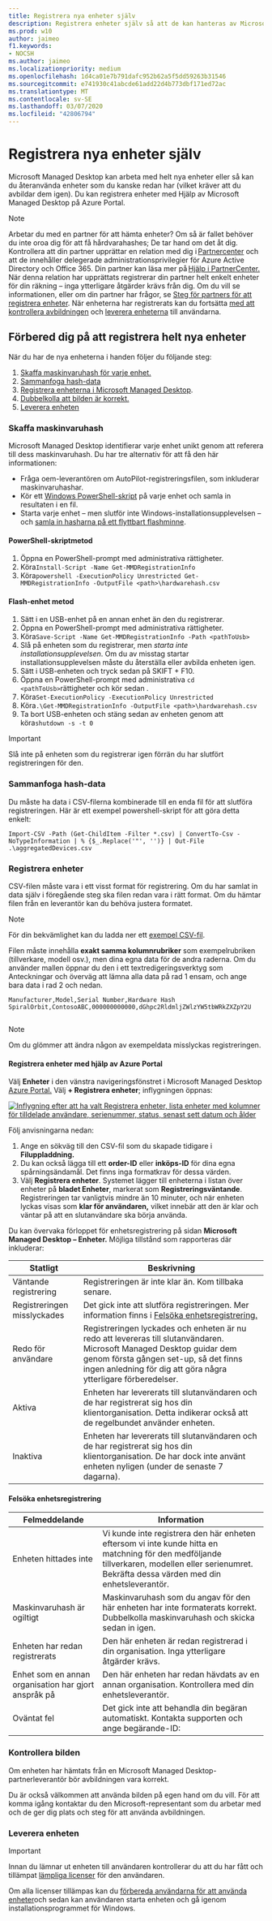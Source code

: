 ```yaml
---
title: Registrera nya enheter själv
description: Registrera enheter själv så att de kan hanteras av Microsoft Managed Desktop
ms.prod: w10
author: jaimeo
f1.keywords:
- NOCSH
ms.author: jaimeo
ms.localizationpriority: medium
ms.openlocfilehash: 1d4ca01e7b791dafc952b62a5f5dd59263b31546
ms.sourcegitcommit: e741930c41abcde61add22d4b773dbf171ed72ac
ms.translationtype: MT
ms.contentlocale: sv-SE
ms.lasthandoff: 03/07/2020
ms.locfileid: "42806794"
---
```

# <a name="register-new-devices-yourself"></a>Registrera nya enheter själv

Microsoft Managed Desktop kan arbeta med helt nya enheter eller så kan du återanvända enheter som du kanske redan har (vilket kräver att du avbildar dem igen). Du kan registrera enheter med Hjälp av Microsoft Managed Desktop på Azure Portal.

> [!NOTE]
> Arbetar du med en partner för att hämta enheter? Om så är fallet behöver du inte oroa dig för att få hårdvarahashes; De tar hand om det åt dig. Kontrollera att din partner upprättar en relation med dig i [Partnercenter](https://partner.microsoft.com/dashboard) och att de innehåller delegerade administrationsprivilegier för Azure Active Directory och Office 365. Din partner kan läsa mer på [Hjälp i PartnerCenter.](https://docs.microsoft.com/partner-center/request-a-relationship-with-a-customer) När denna relation har upprättats registrerar din partner helt enkelt enheter för din räkning – inga ytterligare åtgärder krävs från dig. Om du vill se informationen, eller om din partner har frågor, se [Steg för partners för att registrera enheter](register-devices-partner.md). När enheterna har registrerats kan du fortsätta [med att kontrollera avbildningen](#check-the-image) och [leverera enheterna](#deliver-the-device) till användarna.

## <a name="prepare-to-register-brand-new-devices"></a>Förbered dig på att registrera helt nya enheter


När du har de nya enheterna i handen följer du följande steg:

1. [Skaffa maskinvaruhash för varje enhet.](#obtain-the-hardware-hash)
2. [Sammanfoga hash-data](#merge-hash-data)
3. [Registrera enheterna i Microsoft Managed Desktop](#register-devices).
4. [Dubbelkolla att bilden är korrekt.](#check-the-image)
5. [Leverera enheten](#deliver-the-device)

### <a name="obtain-the-hardware-hash"></a>Skaffa maskinvaruhash

Microsoft Managed Desktop identifierar varje enhet unikt genom att referera till dess maskinvaruhash. Du har tre alternativ för att få den här informationen:

- Fråga oem-leverantören om AutoPilot-registreringsfilen, som inkluderar maskinvaruhashar.
- Kör ett [Windows PowerShell-skript](#powershell-script-method) på varje enhet och samla in resultaten i en fil.
- Starta varje enhet – men slutför inte Windows-installationsupplevelsen – och [samla in hasharna på ett flyttbart flashminne](#flash-drive-method).

#### <a name="powershell-script-method"></a>PowerShell-skriptmetod

1.  Öppna en PowerShell-prompt med administrativa rättigheter.
2.  Köra`Install-Script -Name Get-MMDRegistrationInfo`
3.  Köra`powershell -ExecutionPolicy Unrestricted Get-MMDRegistrationInfo -OutputFile <path>\hardwarehash.csv`

#### <a name="flash-drive-method"></a>Flash-enhet metod

1. Sätt i en USB-enhet på en annan enhet än den du registrerar.
2. Öppna en PowerShell-prompt med administrativa rättigheter.
3. Köra`Save-Script -Name Get-MMDRegistrationInfo -Path <pathToUsb>`
4. Slå på enheten som du registrerar, men *starta inte installationsupplevelsen*. Om du av misstag startar installationsupplevelsen måste du återställa eller avbilda enheten igen.
5. Sätt i USB-enheten och tryck sedan på SKIFT + F10.
6. Öppna en PowerShell-prompt med administrativa `cd <pathToUsb>`rättigheter och kör sedan .
7. Köra`Set-ExecutionPolicy -ExecutionPolicy Unrestricted`
8. Köra`.\Get-MMDRegistrationInfo -OutputFile <path>\hardwarehash.csv`
9. Ta bort USB-enheten och stäng sedan av enheten genom att köra`shutdown -s -t 0`

>[!IMPORTANT]
>Slå inte på enheten som du registrerar igen förrän du har slutfört registreringen för den. 


### <a name="merge-hash-data"></a>Sammanfoga hash-data

Du måste ha data i CSV-filerna kombinerade till en enda fil för att slutföra registreringen. Här är ett exempel powershell-skript för att göra detta enkelt:

`Import-CSV -Path (Get-ChildItem -Filter *.csv) | ConvertTo-Csv -NoTypeInformation | % {$_.Replace('"', '')} | Out-File .\aggregatedDevices.csv`
### <a name="register-devices"></a>Registrera enheter

CSV-filen måste vara i ett visst format för registrering. Om du har samlat in data själv i föregående steg ska filen redan vara i rätt format. Om du hämtar filen från en leverantör kan du behöva justera formatet.

>[!NOTE]
>För din bekvämlighet kan du ladda ner ett [exempel CSV-fil](https://github.com/MicrosoftDocs/microsoft-365-docs/raw/public/microsoft-365/managed-desktop/get-started/downloads/device-registration-sample-self.csv).

Filen måste innehålla **exakt samma kolumnrubriker** som exempelrubriken (tillverkare, modell osv.), men dina egna data för de andra raderna. Om du använder mallen öppnar du den i ett textredigeringsverktyg som Anteckningar och överväg att lämna alla data på rad 1 ensam, och ange bara data i rad 2 och nedan. 
    
  ```
 Manufacturer,Model,Serial Number,Hardware Hash
  SpiralOrbit,ContosoABC,000000000000,dGhpc2RldmljZWlzYW5tbWRkZXZpY2U
  
  
  ```

>[!NOTE]
>Om du glömmer att ändra någon av exempeldata misslyckas registreringen.

#### <a name="register-devices-by-using-the-azure-portal"></a>Registrera enheter med hjälp av Azure Portal

Välj **Enheter** i den vänstra navigeringsfönstret i Microsoft Managed Desktop [Azure Portal.](https://aka.ms/mmdportal) Välj **+ Registrera enheter**; inflygningen öppnas:

[![Inflygning efter att ha valt Registrera enheter, lista enheter med kolumner för tilldelade användare, serienummer, status, senast sett datum och ålder](../../media/register-devices-flyin-sterile.png)](../../media/register-devices-flyin-sterile.png)


[//]: # (Tyvärr är detta inte sant. Vi kan ta bort denna anmärkning - men lämnar den nu tills vi har en chans att prata om det.)

<!--Registering any existing devices with Managed Desktop will completely re-image them; make sure you've backed up any important data prior to starting the registration process.-->


Följ anvisningarna nedan:

1. Ange en sökväg till den CSV-fil som du skapade tidigare i **Filuppladdning.**
2. Du kan också lägga till ett **order-ID** eller **inköps-ID** för dina egna spårningsändamål. Det finns inga formatkrav för dessa värden.
3. Välj **Registrera enheter**. Systemet lägger till enheterna i listan över enheter på **bladet Enheter**, markerat som **Registreringsväntande**. Registreringen tar vanligtvis mindre än 10 minuter, och när enheten lyckas visas som **klar för användaren,** vilket innebär att den är klar och väntar på att en slutanvändare ska börja använda.


Du kan övervaka förloppet för enhetsregistrering på sidan **Microsoft Managed Desktop – Enheter.** Möjliga tillstånd som rapporteras där inkluderar:

| Statligt | Beskrivning |
|---------------|-------------|
| Väntande registrering | Registreringen är inte klar än. Kom tillbaka senare. |
| Registreringen misslyckades | Det gick inte att slutföra registreringen. Mer information finns i [Felsöka enhetsregistrering.](#troubleshooting-device-registration) |
| Redo för användare | Registreringen lyckades och enheten är nu redo att levereras till slutanvändaren. Microsoft Managed Desktop guidar dem genom första gången set-up, så det finns ingen anledning för dig att göra några ytterligare förberedelser. |
| Aktiva | Enheten har levererats till slutanvändaren och de har registrerat sig hos din klientorganisation. Detta indikerar också att de regelbundet använder enheten. |
| Inaktiva | Enheten har levererats till slutanvändaren och de har registrerat sig hos din klientorganisation. De har dock inte använt enheten nyligen (under de senaste 7 dagarna).  | 

#### <a name="troubleshooting-device-registration"></a>Felsöka enhetsregistrering

| Felmeddelande | Information |
|---------------|-------------|
| Enheten hittades inte | Vi kunde inte registrera den här enheten eftersom vi inte kunde hitta en matchning för den medföljande tillverkaren, modellen eller serienumret. Bekräfta dessa värden med din enhetsleverantör. |
| Maskinvaruhash är ogiltigt | Maskinvaruhash som du angav för den här enheten har inte formaterats korrekt. Dubbelkolla maskinvaruhash och skicka sedan in igen. |
| Enheten har redan registrerats | Den här enheten är redan registrerad i din organisation. Inga ytterligare åtgärder krävs. |
| Enhet som en annan organisation har gjort anspråk på | Den här enheten har redan hävdats av en annan organisation. Kontrollera med din enhetsleverantör. |
| Oväntat fel | Det gick inte att behandla din begäran automatiskt. Kontakta supporten och ange begärande-ID:<requestId> |

### <a name="check-the-image"></a>Kontrollera bilden

Om enheten har hämtats från en Microsoft Managed Desktop-partnerleverantör bör avbildningen vara korrekt.

Du är också välkommen att använda bilden på egen hand om du vill. För att komma igång kontaktar du den Microsoft-representant som du arbetar med och de ger dig plats och steg för att använda avbildningen.

### <a name="deliver-the-device"></a>Leverera enheten

> [!IMPORTANT]
> Innan du lämnar ut enheten till användaren kontrollerar du att du har fått och tillämpat [lämpliga licenser](../get-ready/prerequisites.md) för den användaren.

Om alla licenser tillämpas kan du [förbereda användarna för att använda enheter](get-started-devices.md)och sedan kan användaren starta enheten och gå igenom installationsprogrammet för Windows.






